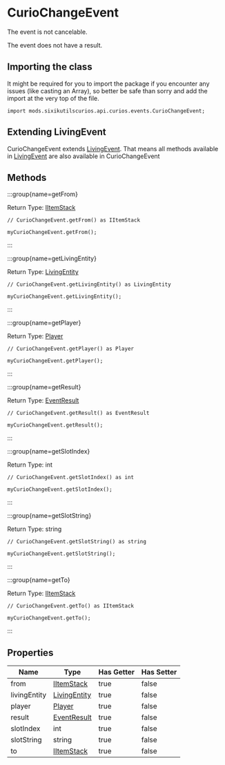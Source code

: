 # CurioChangeEvent

The event is not cancelable.

The event does not have a result.

## Importing the class

It might be required for you to import the package if you encounter any issues (like casting an Array), so better be safe than sorry and add the import at the very top of the file.
```zenscript
import mods.sixikutilscurios.api.curios.events.CurioChangeEvent;
```


## Extending LivingEvent

CurioChangeEvent extends [LivingEvent](/forge/api/event/entity/LivingEvent). That means all methods available in [LivingEvent](/forge/api/event/entity/LivingEvent) are also available in CurioChangeEvent

## Methods

:::group{name=getFrom}

Return Type: [IItemStack](/vanilla/api/item/IItemStack)

```zenscript
// CurioChangeEvent.getFrom() as IItemStack

myCurioChangeEvent.getFrom();
```

:::

:::group{name=getLivingEntity}

Return Type: [LivingEntity](/mods/sixikutils/utils/entity/ExpandLivingEntity)

```zenscript
// CurioChangeEvent.getLivingEntity() as LivingEntity

myCurioChangeEvent.getLivingEntity();
```

:::

:::group{name=getPlayer}

Return Type: [Player](/mods/sixikutils/curios/player/Player)

```zenscript
// CurioChangeEvent.getPlayer() as Player

myCurioChangeEvent.getPlayer();
```

:::

:::group{name=getResult}

Return Type: [EventResult](/forge/api/event/EventResult)

```zenscript
// CurioChangeEvent.getResult() as EventResult

myCurioChangeEvent.getResult();
```

:::

:::group{name=getSlotIndex}

Return Type: int

```zenscript
// CurioChangeEvent.getSlotIndex() as int

myCurioChangeEvent.getSlotIndex();
```

:::

:::group{name=getSlotString}

Return Type: string

```zenscript
// CurioChangeEvent.getSlotString() as string

myCurioChangeEvent.getSlotString();
```

:::

:::group{name=getTo}

Return Type: [IItemStack](/vanilla/api/item/IItemStack)

```zenscript
// CurioChangeEvent.getTo() as IItemStack

myCurioChangeEvent.getTo();
```

:::


## Properties

|     Name     |                               Type                               | Has Getter | Has Setter |
|--------------|------------------------------------------------------------------|------------|------------|
| from         | [IItemStack](/vanilla/api/item/IItemStack)                       | true       | false      |
| livingEntity | [LivingEntity](/mods/sixikutils/utils/entity/ExpandLivingEntity) | true       | false      |
| player       | [Player](/mods/sixikutils/curios/player/Player)                  | true       | false      |
| result       | [EventResult](/forge/api/event/EventResult)                      | true       | false      |
| slotIndex    | int                                                              | true       | false      |
| slotString   | string                                                           | true       | false      |
| to           | [IItemStack](/vanilla/api/item/IItemStack)                       | true       | false      |

